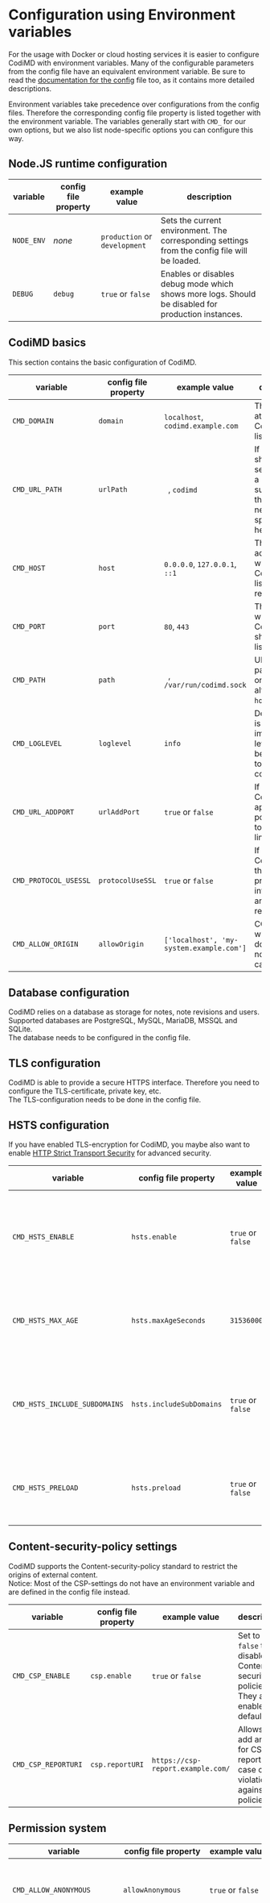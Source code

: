 # Configuration using Environment variables

For the usage with Docker or cloud hosting services it is easier to configure CodiMD with environment variables. Many of the configurable parameters from the config file have an equivalent environment variable. Be sure to read the [documentation for the config](/config/file.md) file too, as it contains more detailed descriptions.

Environment variables take precedence over configurations from the config files. Therefore the corresponding config file property is listed together with the environment variable.
The variables generally start with `CMD_` for our own options, but we also list
node-specific options you can configure this way.


## Node.JS runtime configuration

| variable | config file property | example value | description |
| -------- | -------------------- | ------------- | ----------- |
| `NODE_ENV` | _none_ | `production` or `development` | Sets the current environment. The corresponding settings from the config file will be loaded. |
| `DEBUG` | `debug` | `true` or `false` | Enables or disables debug mode which shows more logs. Should be disabled for production instances. |


## CodiMD basics
This section contains the basic configuration of CodiMD.

| variable | config file property | example value | description |
| -------- | -------------------- | ------------- | ----------- |
| `CMD_DOMAIN` | `domain` | `localhost`, `codimd.example.com` | The domain at which CodiMD is listening. |
| `CMD_URL_PATH` | `urlPath` | ` `, `codimd` | If CodiMD should be served "from a subdirectory", the path needs to be specified here. |
| `CMD_HOST` | `host` | `0.0.0.0`, `127.0.0.1`, `::1` | The ip address on which CodiMD is listening for requests. |
| `CMD_PORT` | `port` | `80`, `443` | The port on which CodiMD should be listening. |
| `CMD_PATH` | `path` | ` `, `/var/run/codimd.sock` | UNIX socket path to listen on as alternative to `host` and `port`. |
| `CMD_LOGLEVEL` | `loglevel` | `info` | Defines which is the least important log level that will be reported to the console. |
| `CMD_URL_ADDPORT` | `urlAddPort` | `true` or `false` | If enabled, CodiMD appends its port number to internal links. |
| `CMD_PROTOCOL_USESSL` | `protocolUseSSL` | `true` or `false` | If enabled, CodiMD uses the HTTPS protocol for internal links and resources. |
| `CMD_ALLOW_ORIGIN` | `allowOrigin` | `['localhost', 'my-system.example.com']` | CORS whitelisted domains for non-API calls. |


## Database configuration
CodiMD relies on a database as storage for notes, note revisions and users. Supported databases are PostgreSQL, MySQL, MariaDB, MSSQL and SQLite.  
The database needs to be configured in the config file.


## TLS configuration
CodiMD is able to provide a secure HTTPS interface. Therefore you need to configure the TLS-certificate, private key, etc.  
The TLS-configuration needs to be done in the config file.


## HSTS configuration
If you have enabled TLS-encryption for CodiMD, you maybe also want to enable [HTTP Strict Transport Security](https://en.wikipedia.org/wiki/HTTP_Strict_Transport_Security) for advanced security.

| variable | config file property | example value | description |
| -------- | -------------------- | ------------- | ----------- |
| `CMD_HSTS_ENABLE` | `hsts.enable` | `true` or `false` | Set to `true` to enable the HSTS feature. The other HSTS will only take effect if this is `true`. |
| `CMD_HSTS_MAX_AGE` | `hsts.maxAgeSeconds` | `31536000` | Maximum duration in seconds to tell clients to keep HSTS status. |
| `CMD_HSTS_INCLUDE_SUBDOMAINS` | `hsts.includeSubDomains` | `true` or `false` | Set to `true` to include sub-domains of the CodiMD domain into the HSTS headers. |
| `CMD_HSTS_PRELOAD` | `hsts.preload` | `true` or `false` | Set to `true` to allow pre-loading of the HSTS status by browsers. |


## Content-security-policy settings
CodiMD supports the Content-security-policy standard to restrict the origins of external content.  
Notice: Most of the CSP-settings do not have an environment variable and are defined in the config file instead.

| variable | config file property | example value | description |
| -------- | -------------------- | ------------- | ----------- |
| `CMD_CSP_ENABLE` | `csp.enable` | `true` or `false` | Set to `false` to disable Content-security-policies. They are enabled by default. |
| `CMD_CSP_REPORTURI` | `csp.reportURI` | `https://csp-report.example.com/` | Allows to add an URL for CSP reports in case of violations against the policies.


## Permission system

| variable | config file property | example value | description |
| -------- | -------------------- | ------------- | ----------- |
| `CMD_ALLOW_ANONYMOUS` | `allowAnonymous` | `true` or `false` | Set to `true` to allow anonymous guests the general usage of CodiMD. |
| `CMD_ALLOW_ANONYMOUS_EDITS` | `allowAnonymousEdits` | `true` or `false` | Set to `true` to allow anonymous guests the editing of notes, if `allowAnonymous` is set to `true`. Registered users will then have the option to mark a note as _freely_. |
| `CMD_DEFAULT_PERMISSION` | `defaultPermission` | `freely`, `editable`, `limited`, ... | The default permission on notes created by registered users.<br>See more about the permissions [here](/usage/permissions.md). |
| `CMD_ALLOW_FREEURL` | `allowFreeURL` | `true` or `false` | Set to `true` to allow new note creation by accessing a non-existent note URL. |
| `CMD_FORBIDDEN_NOTE_IDS` | `forbiddenNoteIDs` | `['robots.txt', 'api', 'css']` | If allowFreeURL is enabled, notes with the here defined names may not be created. It is recommended to include all CodiMD system directories here. |
| `CMD_ALLOW_PDF_EXPORT` | `allowPDFExport` | `true` or `false` | Set to `true` to enable the feature of exporting notes as a pdf file.<br><br>**This feature is currently always disabled due to security problems with the export.** |


## Image upload storage
The image upload settings are defined in the config file.  
The configuration for MinIO and Azure as image storage backend is possible with environment variables.

### MinIO upload storage configuration
If `minio` is selected as `imageUploadType`, the following properties may be set.

| variable | config file property | example value | description |
| -------- | -------------------- | ------------- | ----------- |
| `CMD_MINIO_ACCESS_KEY` | `minio.accessKey` | `888MXJ7EP4XXXXXXXXX` | The access key for your MinIO bucket. |
| `CMD_MINIO_SECRET_KEY` | `minio.secretKey` | `yQS2EbM1Y6IJrp/1BUK` | The secret key for your MinIO bucket. |
| `CMD_MINIO_ENDPOINT` | `minio.endPoint` | `localhost` | The domain or hostname of the MinIO server. |
| `CMD_MINIO_SECURE` | `minio.secure` | `true` or `false` | Set to `true` to use an encrypted HTTPS connection to the MinIO server. |
| `CMD_MINIO_PORT` | `minio.port` | `9000` | The port used for uploads to MinIO. |
| `CMD_S3_BUCKET` | `s3bucket` | `codimd-34fg34` | The MinIO bucket that will be used.<br>Yes, it's S3_BUCKET even if this is MinIO configuration. |

### Azure upload storage configuration
If `azure` is selected as `imageUploadType`, the following properties may be set.

| variable | config file property | example value | description |
| -------- | -------------------- | ------------- | ----------- |
| `CMD_AZURE_CONNECTION_STRING` | `azure.connectionString` | `https://example.blob.core.windows.net/codimd?0f6546sfg0seg0` | The Azure storage blob [connection string](https://docs.microsoft.com/en-us/azure/kusto/api/connection-strings/storage). |
| `CMD_AZURE_CONTAINER` | `azure.container` | codimd-store1 | The id of your container. |


## Advanced configuration: Paths
By default CodiMD uses paths below its root directory for storage of temporary files, docs and uploads. You can redefine them in the config file.


## Advanced configuration: Session
Notice: Some of the session configuration attributes can only be set in the config file.

| variable | config file property | example value | description |
| -------- | -------------------- | ------------- | ----------- |
| `CMD_SESSION_SECRET` | `sessionSecret` | ` `, `secret-secret` | The secret that is used to encrypt session data. If this field is left blank, a randomly generated session secret will be used. |
| `CMD_SESSION_LIFE` | `sessionLife` | `604800` | Maximum time in seconds a session can be used without re-login. |


## Advanced configuration: Miscellaneous
Notice: Some of the configuration attributes can only be set in the config file.

| variable | config file property | example value | description |
| -------- | -------------------- | ------------- | ----------- |
| `CMD_ALLOW_GRAVATAR` | `allowGravatar` | `true` or `false` | Allow the usage of [Libravatar](https://www.libravatar.org/) for user profile pictures. Libravatar is a federated open-source alternative to Gravatar. |
| `CMD_LINKIFY_HEADER_STYLE` | `linkifyHeaderStyle` | `keep-case`, `lower-case` or `gfm` | Default linking style for headers used by the markdown rendering engine for notes. For more details see [here](/config/linkify.md). |
| `CMD_TOOBUSY_LAG` | `tooBusyLag` | `70` | Maximum lag (in milliseconds) allowed in the NodeJS event loop, before CodiMD tells new connections, that the server is too busy at the moment, and handles existing requests first. |


## Authentication providers
CodiMD uses the passport library for authentication. As it has many connectors, there are plenty of possibilities how to authenticate against CodiMD if enabled. Most of them can be configured via environment variables.


### Local account (login by email)
Local accounts are stored in CodiMD's database. Users authenticate with their email address and password. Currently there is no option for an user to change its own password. Local accounts can be managed with the [command line tool `bin/manage_users`](/guides/local-cli-tool.md). By default sign-in to and signing-up for local accounts is enabled.

| variable | config file property | example value | description |
| -------- | -------------------- | ------------- | ----------- |
| `CMD_EMAIL` | `email` | `true` or `false` | Set to `false` to disallow email sign-in. The default is `true`. |
| `CMD_ALLOW_EMAIL_REGISTER` | `allowEmailRegister` | `true` or `false` | Set to `false` to disallow registration of new accounts using an email address. If set to `false`, you can still create accounts using the command line tool. This setting has no effect if `email` is `false`. |


### Dropbox Login
CodiMD supports login with your Dropbox account. To obtain the clientId, appKey and secret, you need to register your CodiMD instance as an app in the [Dropbox developer tools](https://www.dropbox.com/developers/apps).

| variable | config file property | example value | description |
| -------- | -------------------- | ------------- | ----------- |
| `CMD_DROPBOX_APPKEY` | `dropbox.appKey` | `abc123` | Your Dropbox app key. |
| `CMD_DROPBOX_CLIENTID` | `dropbox.clientID` | `123456` | Your Dropbox API client ID. |
| `CMD_DROPBOX_CLIENTSECRET` | `dropbox.clientSecret` | `secretsecret` | Your Dropbox API client secret. |


### Facebook Login
To enable Facebook login, you need to register your CodiMD instance through the [Facebook app console](https://developers.facebook.com/apps).

| variable | config file property | example value | description |
| -------- | -------------------- | ------------- | ----------- |
| `CMD_FACEBOOK_CLIENTID` | `facebook.clientID` | _no example_ | Your Facebook API client ID. |
| `CMD_FACEBOOK_CLIENTSECRET` | `facebook.clientSecret` | _no example_ | Your Facebook API client secret. |


### GitHub Login
To enable GitHub login, you need to register your CodiMD instance at the GitHub developer page. For more details have a look at the [GitHub auth guide](/guides/auth/github.md).

| variable | config file property | example value | description |
| -------- | -------------------- | ------------- | ----------- |
| `CMD_GITHUB_CLIENTID` | `github.clientID` | _no example_ | Your GitHub API client ID. |
| `CMD_GITHUB_CLIENTSECRET` | `github.clientSecret` | _no example_ | Your GitHub API client secret. |


### Twitter Login
To enable Twitter login, you need to register your CodiMD instance at the [Twitter developer tools](https://developer.twitter.com/apps). For more details have a look at the [Twitter auth guide](/guides/auth/twitter.md).

| variable | config file property | example value | description |
| -------- | -------------------- | ------------- | ----------- |
| `CMD_TWITTER_CONSUMERKEY` | `twitter.consumerKey` | _no example_ | Your Twitter API consumer key. |
| `CMD_TWITTER_CONSUMERSECRET` | `twitter.consumerSecret` | _no example_ | Your Twitter API consumer secret. |


### Google Login
To enable Google login, you need to register your CodiMD instance at the [Google API console](https://console.cloud.google.com/apis).

| variable | config file property | example value | description |
| -------- | -------------------- | ------------- | ----------- |
| `CMD_GOOGLE_CLIENTID` | `google.clientID` | _no example_ | Your Google API client ID. |
| `CMD_GOOGLE_CLIENTSECRET` | `google.clientSecret` | _no example_ | Your Google API client secret. |


### OpenID Login
To enable OpenID login, you need to set the following property to `true`.

| variable | config file property | example value | description |
| -------- | -------------------- | ------------- | ----------- |
| `CMD_OPENID` | `openID` | `true` or `false` | Enables or disables login with OpenID. |

### GitLab Login
Refer to the [GitLab guide](/guides/auth/gitlab-self-hosted.md) for more details.  
Notice: If you're using GitLab API v3 (instead of v4), you need to set `gitlab.version` in the config file to `v3`.

| variable | config file property | example value | description |
| -------- | -------------------- | ------------- | ----------- |
| `CMD_GITLAB_BASEURL` | `gitlab.baseURL` | `https://git.example.com` | The base URL of your GitLab instance. |
| `CMD_GITLAB_SCOPE` | `gitlab.scope` | `read_user` or `api` | The requested scope of access to the GitLab account. Default is `api`, because GitLab snippet import/export needs `api` scope. |
| `CMD_GITLAB_CLIENTID` | `gitlab.clientID` | _no example_ | Your GitLab API client ID. |
| `CMD_GITLAB_CLIENTSECRET` | `gitlab.clientSecret` | _no example_ | Your GitLab API client secret. |


### LDAP Login
Refer to the [LDAP-AD guide](/guides/auth/ldap-AD.md) for more details.

| variable | config file property | example value | description |
| -------- | -------------------- | ------------- | ----------- |
| `CMD_LDAP_PROVIDERNAME` | `ldap.providerName` | `My institution` | Optional name to be displayed at login form indicating the LDAP provider. |
| `CMD_LDAP_URL` | `ldap.url` | `ldap://example.com` | The URL of the LDAP server. |
| `CMD_LDAP_BINDDN` | `ldap.bindDN` | `cn=codimd,ou=system,dc=example,dc=com` | The dn of the account that CodiMD is using for connecting to the LDAP server. |
| `CMD_LDAP_BINDCREDENTIALS` | `ldap.bindCredentials` | _no example_ | The credentials (password) for the account that CodiMD is using. |
| `CMD_LDAP_SEARCHBASE` | `ldap.searchBase` | `ou=users,dc=example,dc=com` | The LDAP directory to begin the search from. |
| `CMD_LDAP_SEARCHFILTER` | `ldap.searchFilter` | `(uid={{username}})` | The LDAP filter that will be used to find the matching username. Use `{{username}}` as placeholder for the username (entered in login dialog). |
| `CMD_LDAP_SEARCHATTRIBUTES` | `ldap.searchAttributes` | `displayName, mail` | The LDAP attributes that will be searched with. Multiple values are separated with a comma. |
| `CMD_LDAP_USERIDFIELD` | `ldap.useridField` | `uidNumber`, `uid` or `sAMAccountName` | The LDAP field which is used to  uniquely identify a user on CodiMD. |
| `CMD_LDAP_USERNAMEFIELD` | `ldap.usernameField` | _Fallback to userid_ | The LDAP field which is used as the username on CodiMD. |
| `CMD_LDAP_TLS_CA` | `ldap.tlsca` | `server-cert.pem, root.pem` | Root CA certificates for LDAP TLS in PEM format (use commas to separate). |


### OAuth2 Login
Refer to the guides for [Mattermost](/guides/auth/mattermost-self-hosted.md) and [Nextcloud](/guides/auth/nextcloud.md) as examples.

| variable | config file property | example value | description |
| -------- | -------------------- | ------------- | ----------- |
| `CMD_OAUTH2_PROVIDERNAME` | `oauth2.providerName` | `My institution` | Optional name to be displayed at login form indicating the oAuth2 provider. |
| `CMD_OAUTH2_AUTHORIZATION_URL` | `oauth2.authorizationURL` | `https://example.com/oauth2/authorize` | The authorization URL of your OAuth2 provider. |
| `CMD_OAUTH2_TOKEN_URL` | `oauth2.tokenURL` | `https://example.com/oauth2/access_token` | The token endpoint of your OAuth2 provider. |
| `CMD_OAUTH2_CLIENT_ID` | `oauth2.clientID` | `afae02fckafd...` | The client ID you received from your OAuth2 provider for your CodiMD instance. |
| `CMD_OAUTH2_CLIENT_SECRET` | `oauth2.clientSecret` | `afae02fckafd...` | The secret for the client ID you received from your OAuth2 provider. |


### SAML Login
Refer to the [SAML guide](/guides/auth/saml.md) for more information or the [OneLogin guide](/guides/auth/saml-onelogin.md) as example.

| variable | config file property | example value | description |
| -------- | -------------------- | ------------- | ----------- |
| `CMD_SAML_IDPSSOURL` | `saml.idpSsoUrl` | `https://idp.example.com/sso` | The login URL for the SAML identity provider. |
| `CMD_SAML_IDPCERT` | `saml.idpCert` | `/path/to/cert.pem` | Path to the certificate file of the IdP in PEM format. |
| `CMD_SAML_ISSUER` | `saml.issuer` | _no example_ | The issuer name to supply to identity provider (optional, default: `serverURL`). |
| `CMD_SAML_IDENTIFIERFORMAT` | `saml.identifierFormat` | _no example_ | The SAML identity provider format (optional, default: `urn:oasis:names:tc:SAML:1.1:nameid-format:emailAddress`). |
| `CMD_SAML_DISABLEREQUESTEDAUTHNCONTEXT` | `saml.disableRequestedAuthnContext` | `true` or `false` | If set to `true`, no specific authentication context is requested. This is known to help when authenticating against Active Directory (AD FS) servers. |
| `CMD_SAML_GROUPATTRIBUTE` | `saml.groupAttribute` | `memberOf` | The name of the attribute to use for listing the groups of the user (optional). |
| `CMD_SAML_EXTERNALGROUPS` | `saml.externalGroups` | `guests` | List of group names that are _not_ allowed to log in (pipe separated, optional). |
| `CMD_SAML_REQUIREDGROUPS` | `saml.requiredGroups` | `codimd-users\|admins` | List of group names that are allowed to log in (pipe separated, optional). |
| `CMD_SAML_ATTRIBUTE_ID` | `saml.attribute.id` | `sAMAccountName` | The attribute to use as a unique user identifier. |
| `CMD_SAML_ATTRIBUTE_USERNAME` | `saml.attribute.username` | `mailNickname` | The attribute to use as the username. |
| `CMD_SAML_ATTRIBUTE_EMAIL` | `saml.attribute.email` | `mail` | The attribute to use as the user's email address. |
